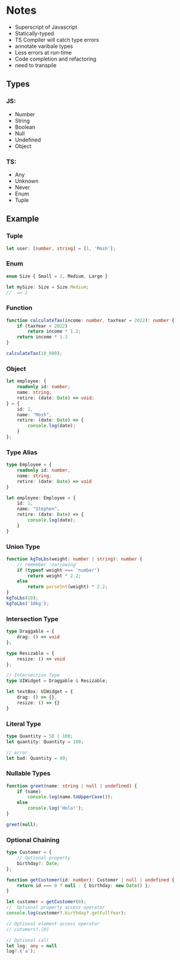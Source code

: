 # Notes

- Superscript of Javascript
- Statically-typed
- TS Compiler will catch type errors
- annotate varibale types
- Less errors at run-time
- Code completion and refactoring
- need to transpile

## Types

### JS:
- Number
- String
- Boolean
- Null
- Undefined
- Object

### TS:
- Any
- Unknown
- Never
- Enum
- Tuple

## Example

### Tuple
```ts
let user: [number, string] = [1, 'Mosh'];
```

### Enum
```ts
enum Size { Small = 1, Medium, Large }

let mySize: Size = Size.Medium;
//  => 2
```

### Function
```ts
function calculateTax(income: number, taxYear = 2022): number {
    if (taxYear < 2022)
        return income * 1.2;
    return income * 1.3
}

calculateTax(10_000);
```

### Object
```ts
let employee: {
    readonly id: number;
    name: string;
    retire: (date: Date) => void;
} = { 
    id: 1, 
    name: "Mosh", 
    retire: (date: Date) => {
        console.log(date);
    } 
};
```

### Type Alias
```ts
type Employee = {
    readonly id: number,
    name: string,
    retire: (date: Date) => void
}

let employee: Employee = {
    id: 1,
    name: "Stephen",
    retire: (date: Date) => {
        console.log(date);
    }
}
```

### Union Type
```ts
function kgToLbs(weight: number | string): number {
    // remember 'narrowing'
    if (typeof weight === 'number')
        return weight * 2.2;
    else
        return parseInt(weight) * 2.2;
}
kgToLbs(10);
kgToLbs('10kg');
```

### Intersection Type
```ts
type Draggable = {
    drag: () => void
};

type Resizable = {
    resize: () => void
};

// Intersection Type
type UIWidget = Draggable & Resizable;

let textBox: UIWidget = {
    drag: () => {},
    resize: () => {}
}
```

### Literal Type
```ts
type Quantity = 50 | 100;
let quantity: Quantity = 100;

// error
let bad: Quantity = 80;
```

### Nullable Types
```ts
function greet(name: string | null | undefined) {
    if (name)
        console.log(name.toUpperCase());
    else
        console.log('Hola!');
}

greet(null);
```

### Optional Chaining
```ts
type Customer = {
    // Optional property
    birthday?: Date;
};

function getCustomer(id: number): Customer | null | undefined {
    return id === 0 ? null : { birthday: new Date() };
}

let customer = getCustomer(0);
//  Optional property access operator
console.log(customer?.birthday?.getFullYear);

// Optional element access operator
// cutomers?.[0]

// Optional call
let log: any = null
log?.('a');
```